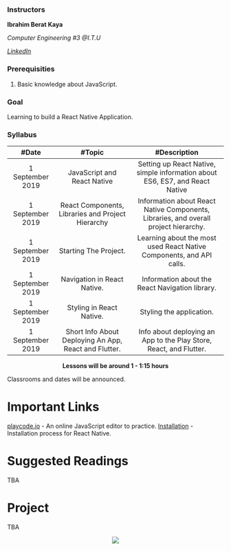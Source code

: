 ### Instructors

**Ibrahim Berat Kaya**

*Computer Engineering #3 @I.T.U*

[*LinkedIn*](https://www.linkedin.com/in/ibrahim-berat-kaya-0510b6193/)


### Prerequisities
1. Basic knowledge about JavaScript.

### Goal

Learning to build a React Native Application.

### Syllabus

|  #Date |  #Topic  | #Description  |
| :------------: | :------------: | :------------: |
| 1 September 2019 | JavaScript and React Native | Setting up React Native, simple information about ES6, ES7, and React Native |
| 1 September 2019  | React Components, Libraries and Project Hierarchy  | Information about React Native Components, Libraries, and overall project hierarchy.   |
| 1 September 2019  |  Starting The Project.  | Learning about the most used React Native Components, and API calls.   |
| 1 September 2019  |  Navigation in React Native.  | Information about the React Navigation library.  |
| 1 September 2019  |  Styling in React Native.  | Styling the application.  |
| 1 September 2019  |  Short Info About Deploying An App, React and Flutter. |  Info about deploying an App to the Play Store, React, and Flutter.  |


<p align="center"><b>Lessons will be around 1 - 1:15 hours</b></p>

Classrooms and dates will be announced.

# Important Links

[playcode.io](https://playcode.io/online-javascript-editor) - An online JavaScript editor to practice. 
[Installation](https://facebook.github.io/react-native/docs/getting-started) - Installation process for React Native. 

# Suggested Readings

TBA

# Project
TBA


<p align="center">
  <a href="//ituacm.com" target="_blank">
    <img src="https://ituacm.com/wp-content/uploads/2017/08/itu-logo.png">
  </a>
</p>
